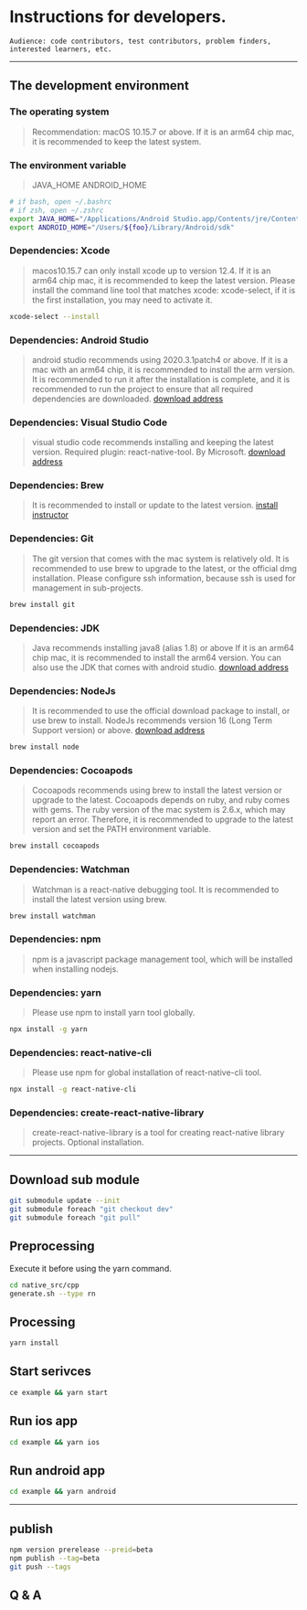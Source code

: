 # Instructions for developers.
    Audience: code contributors, test contributors, problem finders, interested learners, etc.

---

## The development environment

### The operating system
> Recommendation: macOS 10.15.7 or above.
> If it is an arm64 chip mac, it is recommended to keep the latest system.

### The environment variable
> JAVA_HOME
> ANDROID_HOME
```bash
# if bash, open ~/.bashrc
# if zsh, open ~/.zshrc
export JAVA_HOME="/Applications/Android Studio.app/Contents/jre/Contents/Home"
export ANDROID_HOME="/Users/${foo}/Library/Android/sdk"
```

### Dependencies: Xcode
> macos10.15.7 can only install xcode up to version 12.4.
> If it is an arm64 chip mac, it is recommended to keep the latest version.
> Please install the command line tool that matches xcode: xcode-select, if it is the first installation, you may need to activate it.
```bash
xcode-select --install
```

### Dependencies: Android Studio
> android studio recommends using 2020.3.1patch4 or above.
> If it is a mac with an arm64 chip, it is recommended to install the arm version.
> It is recommended to run it after the installation is complete, and it is recommended to run the project to ensure that all required dependencies are downloaded.
[download address](https://developer.android.google.cn/studio/)  

### Dependencies: Visual Studio Code
> visual studio code recommends installing and keeping the latest version.
> Required plugin: react-native-tool. By Microsoft.
[download address](https://code.visualstudio.com/)  

### Dependencies: Brew
> It is recommended to install or update to the latest version.
[install instructor](https://docs.brew.sh/Installation)  

### Dependencies: Git
> The git version that comes with the mac system is relatively old. It is recommended to use brew to upgrade to the latest, or the official dmg installation.
> Please configure ssh information, because ssh is used for management in sub-projects.
```bash
brew install git
```

### Dependencies: JDK
> Java recommends installing java8 (alias 1.8) or above
> If it is an arm64 chip mac, it is recommended to install the arm64 version. You can also use the JDK that comes with android studio.
[download address](https://www.oracle.com/java/technologies/downloads/)  

### Dependencies: NodeJs
> It is recommended to use the official download package to install, or use brew to install.
> NodeJs recommends version 16 (Long Term Support version) or above.
[download address](https://nodejs.org/en/)  
```bash
brew install node
```

### Dependencies: Cocoapods
> Cocoapods recommends using brew to install the latest version or upgrade to the latest.
> Cocoapods depends on ruby, and ruby comes with gems.
> The ruby version of the mac system is 2.6.x, which may report an error. Therefore, it is recommended to upgrade to the latest version and set the PATH environment variable.
```bash
brew install cocoapods
```

### Dependencies: Watchman
> Watchman is a react-native debugging tool. It is recommended to install the latest version using brew.
```bash
brew install watchman
```

### Dependencies: npm
> npm is a javascript package management tool, which will be installed when installing nodejs.

### Dependencies: yarn
> Please use npm to install yarn tool globally.
```bash
npx install -g yarn
```

### Dependencies: react-native-cli
> Please use npm for global installation of react-native-cli tool.
```bash
npx install -g react-native-cli
```

### Dependencies: create-react-native-library
> create-react-native-library is a tool for creating react-native library projects. Optional installation.


---

## Download sub module
```sh
git submodule update --init
git submodule foreach "git checkout dev"
git submodule foreach "git pull"
```

## Preprocessing
Execute it before using the yarn command.  
```sh
cd native_src/cpp
generate.sh --type rn
```

## Processing
```sh
yarn install
```

## Start serivces
```sh
ce example && yarn start
```

## Run ios app
```sh
cd example && yarn ios
```

## Run android app
```sh
cd example && yarn android
```

---

## publish
```sh
npm version prerelease --preid=beta
npm publish --tag=beta
git push --tags
```

## Q & A